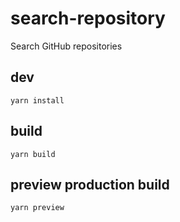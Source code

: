 # search-repository
Search GitHub repositories

## dev
```
yarn install
```

## build
```
yarn build
```

## preview production build
```
yarn preview
```

